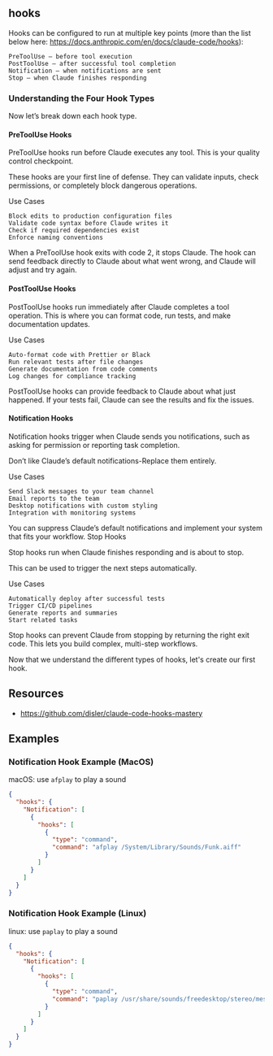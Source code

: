 ## hooks

Hooks can be configured to run at multiple key points (more than the list below here: https://docs.anthropic.com/en/docs/claude-code/hooks):

    PreToolUse — before tool execution
    PostToolUse — after successful tool completion
    Notification — when notifications are sent
    Stop — when Claude finishes responding

### Understanding the Four Hook Types

Now let’s break down each hook type.

#### PreToolUse Hooks

PreToolUse hooks run before Claude executes any tool. This is your quality control checkpoint.

These hooks are your first line of defense. They can validate inputs, check permissions, or completely block dangerous operations.

Use Cases

    Block edits to production configuration files
    Validate code syntax before Claude writes it
    Check if required dependencies exist
    Enforce naming conventions

When a PreToolUse hook exits with code 2, it stops Claude. The hook can send feedback directly to Claude about what went wrong, and Claude will adjust and try again.

#### PostToolUse Hooks

PostToolUse hooks run immediately after Claude completes a tool operation. This is where you can format code, run tests, and make documentation updates.

Use Cases

    Auto-format code with Prettier or Black
    Run relevant tests after file changes
    Generate documentation from code comments
    Log changes for compliance tracking

PostToolUse hooks can provide feedback to Claude about what just happened. If your tests fail, Claude can see the results and fix the issues.

#### Notification Hooks

Notification hooks trigger when Claude sends you notifications, such as asking for permission or reporting task completion.

Don’t like Claude’s default notifications-Replace them entirely.

Use Cases

    Send Slack messages to your team channel
    Email reports to the team
    Desktop notifications with custom styling
    Integration with monitoring systems

You can suppress Claude’s default notifications and implement your system that fits your workflow.
Stop Hooks

Stop hooks run when Claude finishes responding and is about to stop.

This can be used to trigger the next steps automatically.

Use Cases

    Automatically deploy after successful tests
    Trigger CI/CD pipelines
    Generate reports and summaries
    Start related tasks

Stop hooks can prevent Claude from stopping by returning the right exit code. This lets you build complex, multi-step workflows.

Now that we understand the different types of hooks, let's create our first hook.

## Resources

* https://github.com/disler/claude-code-hooks-mastery


## Examples

### Notification Hook Example (MacOS)

macOS: use `afplay` to play a sound

```json
{
  "hooks": {
    "Notification": [
      {
        "hooks": [
          {
            "type": "command",
            "command": "afplay /System/Library/Sounds/Funk.aiff"
          }
        ]
      }
    ]
  }
}
```

### Notification Hook Example (Linux)

linux: use `paplay` to play a sound

```json
{
  "hooks": {
    "Notification": [
      {
        "hooks": [
          {
            "type": "command",
            "command": "paplay /usr/share/sounds/freedesktop/stereo/message.oga"
          }
        ]
      }
    ]
  }
}
```

